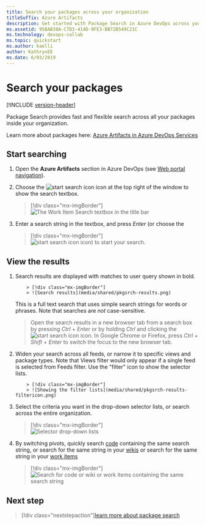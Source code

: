 ```yaml
---
title: Search your packages across your organization
titleSuffix: Azure Artifacts
description: Get started with Package Search in Azure DevOps across your Organization
ms.assetid: 95BAB38A-C7D3-414D-9FE3-BB72B549C21C
ms.technology: devops-collab
ms.topic: quickstart
ms.author: kaelli
author: KathrynEE
ms.date: 6/03/2019
---
```


# Search your packages

[!INCLUDE [version-header](../../includes/version-vsts-only.md)]

Package Search provides fast and flexible search across all your packages inside your organization.

Learn more about packages here: [Azure Artifacts in Azure DevOps Services](../../artifacts/overview.md)

<a name="start-search"></a>

## Start searching

1.  Open the **Azure Artifacts** section in Azure DevOps (see [Web portal navigation](../navigation/index.md)).

1.  Choose the ![start search icon](media/shared/start-search-icon-new.png) icon at the top right of the window to show the search textbox.

    > [!div class="mx-imgBorder"]  
    > ![The Work Item Search textbox in the title bar](media/shared/pkgsrch-bar.png)

1.  Enter a search string in the textbox, and press _Enter_ (or choose the

    > [!div class="mx-imgBorder"]  
    > ![start search icon](media/shared/start-search-icon-new.png) icon) to start your search.

## View the results

1.  Search results are displayed with matches to user query shown in bold.

        	> [!div class="mx-imgBorder"]  
        	> ![Search results](media/shared/pkgsrch-results.png)

    This is a full text search that uses simple search strings for words or phrases.
    Note that searches are _not_ case-sensitive.

    > Open the search results in a new browser tab from a search box by
    > pressing _Ctrl_ + _Enter_ or by holding _Ctrl_ and clicking the
    > ![start search icon](media/shared/start-search-icon-new.png) icon.
    > In Google Chrome or Firefox, press _Ctrl_ + _Shift_ + _Enter_ to switch the focus
    > to the new browser tab.

1.  Widen your search across all feeds, or narrow it to specific views
    and package types. Note that Views filter would only appear if a single feed is selected from Feeds filter.
    Use the "filter" icon to show the selector lists.

        	> [!div class="mx-imgBorder"]  
        	> ![Showing the filter lists](media/shared/pkgsrch-results-filtericon.png)

1.  Select the criteria you want in the drop-down selector lists, or search across the entire organization.

    > [!div class="mx-imgBorder"]  
    > ![Selector drop-down lists](media/shared/pkgsrch-results-filters.png)

1.  By switching pivots, quickly search [code](code-search.md) containing the same search string, or
    search for the same string in your [wikis](../wiki/search-wiki.md)
    or search for the same string in your [work items](work-item-search.md)

    > [!div class="mx-imgBorder"]  
    > ![Search for code or wiki or work items containing the same search string](media/shared/pkgsrch-other.png)

## Next step

> [!div class="nextstepaction"][learn more about package search](advanced-package-syntax.md)

